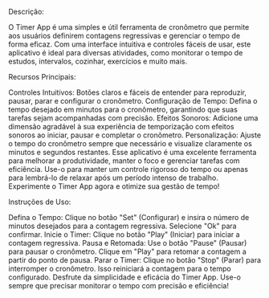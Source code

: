 Descrição:

O Timer App é uma simples e útil ferramenta de cronômetro que permite aos usuários definirem contagens regressivas e gerenciar o tempo de forma eficaz. Com uma interface intuitiva e controles fáceis de usar, este aplicativo é ideal para diversas atividades, como monitorar o tempo de estudos, intervalos, cozinhar, exercícios e muito mais.

Recursos Principais:

Controles Intuitivos: Botões claros e fáceis de entender para reproduzir, pausar, parar e configurar o cronômetro.
Configuração de Tempo: Defina o tempo desejado em minutos para o cronômetro, garantindo que suas tarefas sejam acompanhadas com precisão.
Efeitos Sonoros: Adicione uma dimensão agradável à sua experiência de temporização com efeitos sonoros ao iniciar, pausar e completar o cronômetro.
Personalização: Ajuste o tempo do cronômetro sempre que necessário e visualize claramente os minutos e segundos restantes.
Esse aplicativo é uma excelente ferramenta para melhorar a produtividade, manter o foco e gerenciar tarefas com eficiência. Use-o para manter um controle rigoroso do tempo ou apenas para lembrá-lo de relaxar após um período intenso de trabalho. Experimente o Timer App agora e otimize sua gestão de tempo!

Instruções de Uso:

Defina o Tempo: Clique no botão "Set" (Configurar) e insira o número de minutos desejados para a contagem regressiva. Selecione "Ok" para confirmar.
Inicie o Timer: Clique no botão "Play" (Iniciar) para iniciar a contagem regressiva.
Pausa e Retomada: Use o botão "Pause" (Pausar) para pausar o cronômetro. Clique em "Play" para retomar a contagem a partir do ponto de pausa.
Parar o Timer: Clique no botão "Stop" (Parar) para interromper o cronômetro. Isso reiniciará a contagem para o tempo configurado.
Desfrute da simplicidade e eficácia do Timer App. Use-o sempre que precisar monitorar o tempo com precisão e eficiência!
